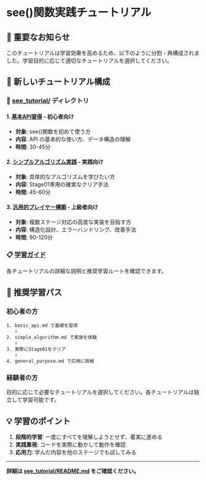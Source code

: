 # see()関数実践チュートリアル

## 📢 重要なお知らせ

このチュートリアルは学習効果を高めるため、以下のように分割・再構成されました。学習目的に応じて適切なチュートリアルを選択してください。

## 🎯 新しいチュートリアル構成

### 📁 [see_tutorial/](see_tutorial/) ディレクトリ

#### 1. [基本API習得](see_tutorial/basic_api.md) - 初心者向け
- **対象**: see()関数を初めて使う方
- **内容**: API の基本的な使い方、データ構造の理解
- **時間**: 30-45分

#### 2. [シンプルアルゴリズム実践](see_tutorial/simple_algorithm.md) - 実践向け
- **対象**: 具体的なアルゴリズムを学びたい方
- **内容**: Stage01専用の確実なクリア手法
- **時間**: 45-60分

#### 3. [汎用的プレイヤー構築](see_tutorial/general_purpose.md) - 上級者向け
- **対象**: 複数ステージ対応の高度な実装を目指す方
- **内容**: 構造化設計、エラーハンドリング、改善手法
- **時間**: 90-120分

### 📋 [学習ガイド](see_tutorial/README.md)
各チュートリアルの詳細な説明と推奨学習ルートを確認できます。

## 🚀 推奨学習パス

### 初心者の方
```
1. basic_api.md で基礎を習得
   ↓
2. simple_algorithm.md で実装を体験
   ↓
3. 実際にStage01をクリア
   ↓
4. general_purpose.md で応用に挑戦
```

### 経験者の方
目的に応じて必要なチュートリアルを選択してください。各チュートリアルは独立して学習可能です。

## 💡 学習のポイント

1. **段階的学習**: 一度にすべてを理解しようとせず、着実に進める
2. **実践重視**: コードを実際に動かして動作を確認
3. **応用力**: 学んだ内容を他のステージでも試してみる

---

**詳細は [see_tutorial/README.md](see_tutorial/README.md) をご確認ください。**